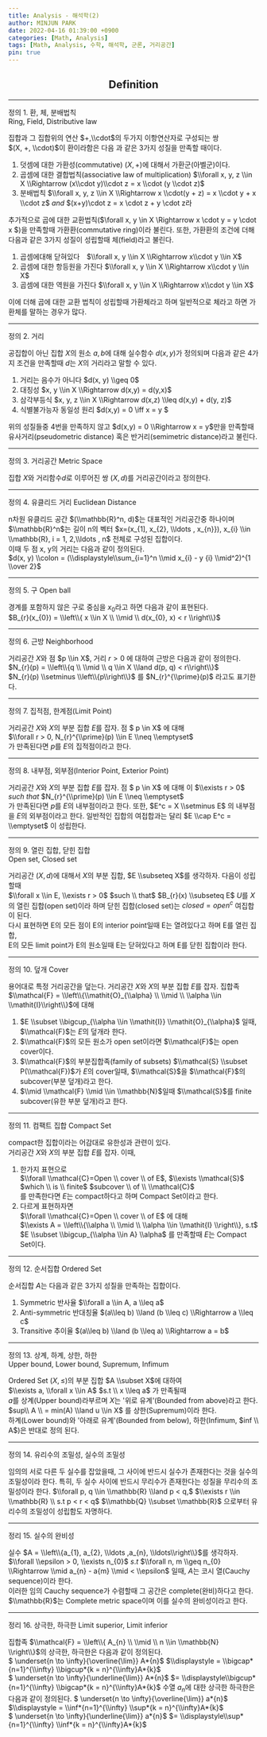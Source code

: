 ```yaml
---
title: Analysis - 해석학(2)
author: MINJUN PARK
date: 2022-04-16 01:39:00 +0900
categories: [Math, Analysis]
tags: [Math, Analysis, 수학, 해석학, 군론, 거리공간]
pin: true
---
```


## <center> Definition </center> ##

---

정의 1. 환, 체, 분배법칙  
Ring, Field, Distributive law

집합과 그 집합위의 연산 $+,\\cdot$의 두가지 이항연산자로 구성되는 쌍  
$(X, +, \\cdot)$이 환이라함은 다음 과 같은 3가지 성질을 만족할 때이다.

1. 덧셈에 대한 가환성(commutative) $(X, +)$에 대해서 가환군(아벨군)이다.
2. 곱셈에 대한 결합법칙(associative law of multiplication) $\\forall x, y, z \\in X \\Rightarrow (x\\cdot y)\\cdot z = x \\cdot (y \\cdot z)$
3. 분배법칙 $\\forall x, y, z \\in X \\Rightarrow x \\cdot(y + z) = x \\cdot y + x \\cdot z$ $and$ $(x+y)\\cdot z = x \\cdot z + y \\cdot z라

추가적으로 곱에 대한 교환법칙($\\forall x, y \\in X \\Rightarrow x \\cdot y = y \\cdot x $)을 만족할때 가환환(commutative ring)이라 불린다.
또한, 가환환의 조건에 더해 다음과 같은 3가지 성질이 성립할때 체(field)라고 불린다.

1. 곱셈에대해 닫혀있다　$\\forall x, y \\in X \\Rightarrow x\\cdot y \\in X$
2. 곱셈에 대한 항등원을 가진다 $\\forall x, y \\in X \\Rightarrow x\\cdot y \\in X$
3. 곱셈에 대한 역원을 가진다 $\\forall x, y \\in X \\Rightarrow x\\cdot y \\in X$

이에 더해 곱에 대한 교환 법칙이 성립할때 가환체라고 하며 일반적으로 체라고 하면 가환체를 말하는 경우가 많다.

---

정의 2. 거리

공집합이 아닌 집합 $X$의 원소 $a,b$에 대해 실수함수 $d(x,y)$가 정의되며 다음과 같은 4가지 조건을 만족할때 $d$는 $X$의 거리라고 말할 수 있다.

1. 거리는 음수가 아니다 $d(x, y) \\geq 0$
2. 대칭성 $x, y \\in X \\Rightarrow d(x,y) = d(y,x)$
3. 삼각부등식 $x, y, z \\in X \\Rightarrow d(x,z) \\leq d(x,y) + d(y, z)$
4. 식별불가능자 동일성 원리 $d(x,y) = 0 \\iff x = y $

위의 성질들중 4번을 만족하지 않고 $d(x,y) = 0 \\Rightarrow x = y$만을 만족할때  
유사거리(pseudometric distance) 혹은 반거리(semimetric distance)라고 불린다.

---

정의 3. 거리공간 Metric Space

집합 $X$와 거리함수$d$로 이루어진 쌍 $(X, d)$를 거리공간이라고 정의한다.

---

정의 4. 유클리드 거리 Euclidean Distance

n차원 유클리드 공간 $(\\mathbb{R}^n, d)$는 대표적인 거리공간중 하나이며  
$\\mathbb{R}^n$는 길이 n의 벡터 $x=(x_{1], x_{2}, \\ldots , x_{n}}), x_{i} \\in \\mathbb{R}, i = 1, 2,\\ldots , n$ 전체로 구성된 집합이다.  
이때 두 점 x, y의 거리는 다음과 같이 정의된다.  
$d(x, y) \\colon = (\\displaystyle\\sum_{i=1}^n \\mid x_{i} - y {i} \\mid^2)^{1 \\over 2}$

---

정의 5. 구 Open ball

경계를 포함하지 않은 구로 중심을 $x_{0}$라고 하면 다음과 같이 표현된다.  
$B_{r}(x_{0}) = \\left\\{ x \\in X \\ \\mid \\ d(x_{0}, x) < r \\right\\}$

---

정의 6. 근방 Neighborhood

거리공간 $X$와 점 $p \\in X$, 거리 $r > 0$ 에 대하여 근방은 다음과 같이 정의한다.  
$N_{r}(p) = \\left\\{q \\ \\mid \\ q \\in X \\land d(p, q) < r\\right\\}$  
$N_{r}(p) \\setminus \\left\\{p\\right\\}$ 를 $N_{r}^{\\prime}(p)$ 라고도 표기한다.

---

정의 7. 집적점, 한계점(Limit Point)

거리공간 $X$와 $X$의 부분 집합 $E$를 잡자.
점 $ p \\in X$ 에 대해  
$\\forall r > 0, N_{r}^{\\prime}(p) \\in E \\neq \\emptyset$  
가 만족된다면 $p$를 $E$의 집적점이라고 한다.

---

정의 8. 내부점, 외부점(Interior Point, Exterior Point)

거리공간 $X$와 $X$의 부분 집합 $E$를 잡자.
점 $ p \\in X$ 에 대해 이
$\\exists r > 0$ $such$ $that$ $N_{r}^{\\prime}(p) \\in E \\neq \\emptyset$  
가 만족된다면 $p$를 $E$의 내부점이라고 한다.
또한, $E^c = X \\setminus E$ 의 내부점을 $E$의 외부점이라고 한다.
일반적인 집합의 여접합과는 달리 $E \\cap E^c = \\emptyset$ 이 성립한다.

---

정의 9. 열린 집합, 닫힌 집합  
Open set, Closed set

거리공간 $(X, d)$에 대해서 $X$의 부분 집합, $E \\subseteq X$를 생각하자.
다음이 성립할때  
$\\forall x \\in E, \\exists r > 0$ $such \\ that$ $B_{r}(x) \\subseteq E$
$U$를 $X$의 열린 집합(open set)이라 하며 닫힌 집합(closed set)는 $closed = open^c$ 여집합이 된다.  
다시 표현하면 E의 모든 점이 E의 interior point일때 E는 열려있다고 하며 E를 열린 집합,  
E의 모든 limit point가 E의 원소일때 E는 닫혀있다고 하며 E를 닫힌 집합이라 한다.

---

정의 10. 덮개 Cover

용어대로 특정 거리공간을 덮는다.
거리공간 $X$와 $X$의 부분 집합 $E$를 잡자.
집합족 $\\mathcal{F} = \\left\\{\\mathit{O}_{\\alpha} \\ \\mid \\ \\alpha \\in \\mathit{I}\\right\\}$에 대해

1. $E \\subset \\bigcup_{\\alpha \\in \\mathit{I}} \\mathit{O}_{\\alpha}$ 일때, $\\mathcal{F}$는 $E$의 덮개라 한다.
2. $\\mathcal{F}$의 모든 원소가 open set이라면 $\\mathcal{F}$는 open cover이다.
3. $\\mathcal{F}$의 부분집합족(family of subsets) $\\mathcal{S} \\subset P(\\mathcal{F})$가 $E$의 cover일때, $\\mathcal{S}$을 $\\mathcal{F}$의 subcover(부분 덮개)라고 한다.
4. $\\mid \\mathcal{F} \\mid \\in \\mathbb{N}$일때 $\\mathcal{S}$를 finite subcover(유한 부분 덮개)라고 한다.

---

정의 11. 컴팩트 집합 Compact Set

compact한 집합이라는 어감대로 유한성과 관련이 있다.  
거리공간 $X$와 $X$의 부분 집합 $E$를 잡자. 이때,

1. 한가지 표현으로  
   $\\forall \\mathcal{C}=Open \\ cover \\ of E$, $\\exists \\mathcal{S}$ $which \\ is \\ finite$ $subcover \\ of  \\ \\mathcal{C}$  
   를 만족한다면 $E$는 compact하다고 하며 Compact Set이라고 한다.
2. 다르게 표현하자면  
   $\\forall \\mathcal{C}=Open \\ cover \\ of E$ 에 대해  
   $\\exists A = \\left\\{\\alpha \\ \\mid \\ \\alpha \\in \\mathit{I} \\right\\}, s.t$  
   $E \\subset \\bigcup_{\\alpha \\in A}  \\alpha$
   를 만족할때 $E$는 Compact Set이다.

---

정의 12. 순서집합 Ordered Set

순서집합 $A$는 다음과 같은 3가지 성질을 만족하는 집합이다.

1. Symmetric 반사율 $\\forall a \\in A, a \\leq a$
2. Anti-symmetric 반대칭율 $(a\\leq b) \\land (b \\leq c) \\Rightarrow a \\leq c$
3. Transitive 추이율 $(a\\leq b) \\land (b \\leq a) \\Rightarrow a = b$

---

정의 13. 상계, 하계, 상한, 하한  
Upper bound, Lower bound, Supremum, Infimum

Ordered Set $(X, \leq)$의 부분 집합 $A \\subset X$에 대하여  
$\\exists a, \\forall x \\in A$ $s.t \\ x \\leq a$ 가 만족될때  
$a$를 상계(Upper bound)라부르며 $X$는 '위로 유계'(Bounded from above)라고 한다.  
$sup\\  A \\ = min(A) \\land u \\in X$ 를 상한(Supremum)이라 한다.  
하계(Lower bound)와 '아래로 유계'(Bounded from below), 하한(Infimum, $inf \\ A$)은 반대로 정의 된다.

---

정의 14. 유리수의 조밀성, 실수의 조밀성

임의의 서로 다른 두 실수를 잡았을때, 그 사이에 반드시 실수가 존재한다는 것을 실수의 조밀성이라 한다. 특히, 두 실수 사이에 반드시 무리수가 존재한다는 성질을 무리수의 조밀성이라 한다.
$\\forall p, q \\in \\mathbb{R} \\land p < q,$ $\\exists r \\in \\mathbb{R} \\ s.t p < r < q$
$\\mathbb{Q} \\subset \\mathbb{R}$ 으로부터 유리수의 조밀성이 성립함도 자명하다.

---

정리 15. 실수의 완비성

실수 $A = \\left\\{a_{1}, a_{2}, \\ldots ,a_{n}, \\ldots\\right\\}$를 생각하자.
$\\forall \\epsilon > 0, \\exists n_{0}$ $s.t$ $\\forall n, m \\geq n_{0} \\Rightarrow \\mid a_{n} - a{m} \\mid < \\epsilon$ 일때, $A$는 코시 열(Cauchy sequence)이라 한다.  
이러한 임의 Cauchy sequence가 수렴할때 그 공간은 complete(완비)하다고 한다.  
$\\mathbb{R}$는 Complete metric space이며 이를 실수의 완비성이라고 한다.

---

정리 16. 상극한, 하극한
Limit superior, Limit inferior

집합족 $\\mathcal{F} = \\left\\{ A_{n} \\ \\mid \\ n \\in \\mathbb{N} \\right\\}$의 상극한, 하극한은 다음과 같이 정의된다.  
$ \\underset{n \\to \\infty}{\\overline{\\lim}} A*{n}$ $\\displaystyle = \\bigcap*{n=1}^{\\infty} \\bigcup*{k = n}^{\\infty}A*{k}$  
$ \\underset{n \\to \\infty}{\\underline{\\lim}} A*{n}$ $= \\displaystyle\\bigcup*{n=1}^{\\infty} \\bigcap*{k = n}^{\\infty}A*{k}$
  수열 ${a_{n}}$에 대한 상극한 하극한은 다음과 같이 정의된다.
$ \\underset{n \\to \\infty}{\\overline{\\lim}} a*{n}$ $\\displaystyle = \\inf*{n=1}^{\\infty} \\sup*{k = n}^{\\infty}A*{k}$  
$ \\underset{n \\to \\infty}{\\underline{\\lim}} a*{n}$ $= \\displaystyle\\sup*{n=1}^{\\infty} \\inf*{k = n}^{\\infty}A*{k}$